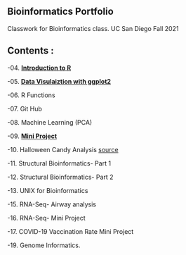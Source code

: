 ## Bioinformatics Portfolio 

Classwork for Bioinformatics class. UC San Diego Fall 2021

## Contents : 

-04. [**Introduction to R**](https://github.com/gabriellemeza/bggn213/blob/main/Class04/Class04.pdf)

-05. [**Data Visulaiztion with ggplot2**](https://github.com/gabriellemeza/bggn213/blob/main/Class05/Class05.pdf)

-06. R Functions 

-07. Git Hub

-08. Machine Learning (PCA)

-09. [**Mini Project**](https://github.com/gabriellemeza/bggn213/blob/main/Class09_mini_project/Class09_mini_project.md)

-10. Halloween Candy Analysis [source](https://github.com/gabriellemeza/bggn213/blob/main/Class09_mini_project/Class10_CandyProject.Rmd)

-11. Structural Bioinformatics- Part 1

-12. Structural Bioinformatics- Part 2

-13. UNIX for Bioinformatics

-15. RNA-Seq- Airway analysis

-16. RNA-Seq- Mini Project

-17. COVID-19 Vaccination Rate Mini Project

-19. Genome Informatics. 





